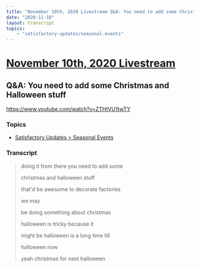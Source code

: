 ```yaml
---
title: "November 10th, 2020 Livestream Q&A: You need to add some Christmas and Halloween stuff"
date: "2020-11-10"
layout: transcript
topics:
    - "satisfactory-updates/seasonal-events"
---
```

# [November 10th, 2020 Livestream](../2020-11-10.md)
## Q&A: You need to add some Christmas and Halloween stuff
https://www.youtube.com/watch?v=ZTHtVU1twTY

### Topics
* [Satisfactory Updates > Seasonal Events](../topics/satisfactory-updates/seasonal-events.md)

### Transcript

> doing it from there you need to add some
> 
> christmas and halloween stuff
> 
> that'd be awesome to decorate factories
> 
> we may
> 
> be doing something about christmas
> 
> halloween is tricky because it
> 
> might be halloween is a long time till
> 
> halloween now
> 
> yeah christmas for next halloween
> 

